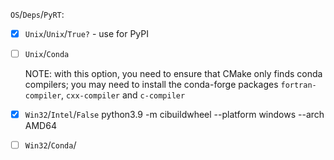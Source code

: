 

`OS`/`Deps`/`PyRT`:

- [x] `Unix`/`Unix`/`True?` - use for PyPI

- [ ] `Unix`/`Conda`

  NOTE: with this option, you need to ensure that CMake only
  finds conda compilers; you may need to install the conda-forge packages
  `fortran-compiler`, `cxx-compiler` and `c-compiler`

- [x] `Win32`/`Intel`/`False`
  python3.9 -m cibuildwheel --platform windows --arch AMD64

- [ ] `Win32`/`Conda`/


